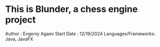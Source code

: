 # This is Blunder, a chess engine project
Author : Evgeniy Agaev
Start Date : 12/19/2024
Languages/Frameworks: Java, JavaFX